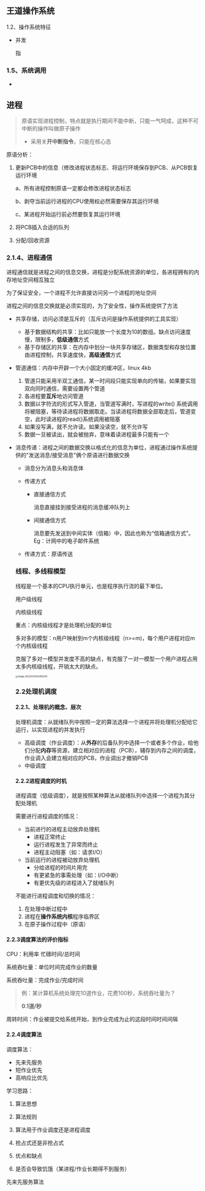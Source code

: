 ## 王道操作系统

1.2、操作系统特征

- 并发

  指

### 1.5、系统调用

- 

## 进程

>  原语实现进程控制，特点就是执行期间不能中断，只能一气呵成，这种不可中断的操作叫做原子操作
>
> - 采用关**开中断指令**，只能在核心态

原语分析：

1. 更新PCB中的信息（修改进程状态标志、将运行环境保存到PCB、从PCB恢复运行环境

   a、所有进程控制原语一定都会修改进程状态标志

   b、剥夺当前运行进程的CPU使用权必然需要保存其运行环境

   c、某进程开始运行前必然要恢复其运行环境

2. 将PCB插入合适的队列
3. 分配/回收资源

### 2.1.4、进程通信

进程通信就是进程之间的信息交换，进程是分配系统资源的单位，各进程拥有的内存地址空间相互独立

为了保证安全，一个进程不允许直接访问另一个进程的地址空间

进程之间的信息交换就是必须实现的，为了安全性，操作系统提供了方法

- 共享存储，访问必须是互斥的（互斥访问是操作系统提供的工具实现）

  - 基于数据结构的共享：比如只能放一个长度为10的数组。缺点访问速度慢，限制多，**低级通信**方式
  - 基于存储区的共享：在内存中划分一块共享存储区，数据类型和存放位置由进程控制，共享速度快，**高级通信**方式

- 管道通信：内存中开辟一个大小固定的缓冲区，linux 4kb

  1. 管道只能采用半双工通信，某一时间段只能实现单向的传输，如果要实现双向同时通信，需要设置两个管道
  2. 各进程要**互斥**地访问管道
  3. 数据以字符流的形式写入管道，当管道写满时，写进程的write() 系统调用将被阻塞，等待读进程将数据取走。当读进程将数据全部取走后，管道变空，此时读进程的read()系统调用被阻塞
  4. 如果没写满，就不允许读。如果没读空，就不允许写
  5. 数据一旦被读出，就会被抛弃，意味着读进程最多只能有一个

- 消息传递：进程之间的数据交换以格式化的信息为单位，进程通过操作系统提供的"发送消息/接受消息"俩个原语进行数据交换

  - 消息分为消息头和消息体

  - 传递方式

    - 直接通信方式

      消息直接挂到接受进程的消息缓冲队列上

    - 间接通信方式

      消息要先发送到中间实体（信箱）中，因此也称为“信箱通信方式”。Eg：计网中的电子邮件系统

  - 传递方式：原语传送

  

  ### 线程、多线程模型

  线程是一个基本的CPU执行单元，也是程序执行流的最下单位。

  用户级线程

  内核级线程

  

  重点：内核级线程才是处理机分配的单位

  

  多对多的模型：n用户映射到m个内核级线程（n>=m)，每个用户进程对应m个内核级线程

  克服了多对一模型并发度不高的缺点，有克服了一对一模型一个用户进程占用太多内核级线程，开销太大的缺点。

  <img src="C:\Users\zfx\AppData\Roaming\Typora\typora-user-images\image-20220314203456340.png" alt="image-20220314203456340" style="zoom: 40%;" />

  

   

  ### 2.2处理机调度

  #### 2.2.1、处理机的概念、层次

  处理机调度：从就绪队列中按照一定的算法选择一个进程并将处理机分配给它运行，以实现进程的并发执行

  - 高级调度（作业调度）：从**外存**的后备队列中选择一个或者多个作业，给他们分配**内存**等资源，建立相对应的进程（PCB），辅存到内存之间的调度，作业调入会建立相对应的PCB，作业调出才撤销PCB
  - 中级调度

  

  #### 2.2.2进程调度的时机

  进程调度（低级调度），就是按照某种算法从就绪队列中选择一个进程为其分配处理机

  需要进行进程调度的情况：

  - 当前进行的进程主动放弃处理机
    - 进程正常终止
    - 运行进程发生了异常而终止
    - 进程主动阻塞（如：请求I/O）
  - 当前运行的进程被动放弃处理机
    - 分给进程的时间片用完
    - 有更紧急的事需处理（如：I/O中断）
    - 有更优先级的进程进入了就绪队列

  不能进行进程调度和切换的情况：

  1. 在处理中断过程中
  2. 进程在**操作系统内核**程序临界区
  3. 在原子操作过程中（原语）

#### 2.2.3调度算法的评价指标

CPU：利用率 忙碌时间/总时间

系统吞吐量：单位时间完成作业的数量

系统吞吐量：完成作业/完成时间

> 例：某计算机系统处理完10道作业，花费100秒，系统吞吐量为？
>
> **0.1道/秒**

周转时间：作业被提交给系统开始，到作业完成为止的这段时间时间间隔

#### 2.2.4调度算法



调度算法：

- 先来先服务
- 短作业优先
- 高响应比优先

学习思路：

1. 算法思想

2. 算法规则
3. 算法用于作业调度还是进程调度
4. 抢占式还是非抢占式
5. 优点和缺点
6. 是否会导致饥饿（某进程/作业长期得不到服务）



先来先服务算法  



